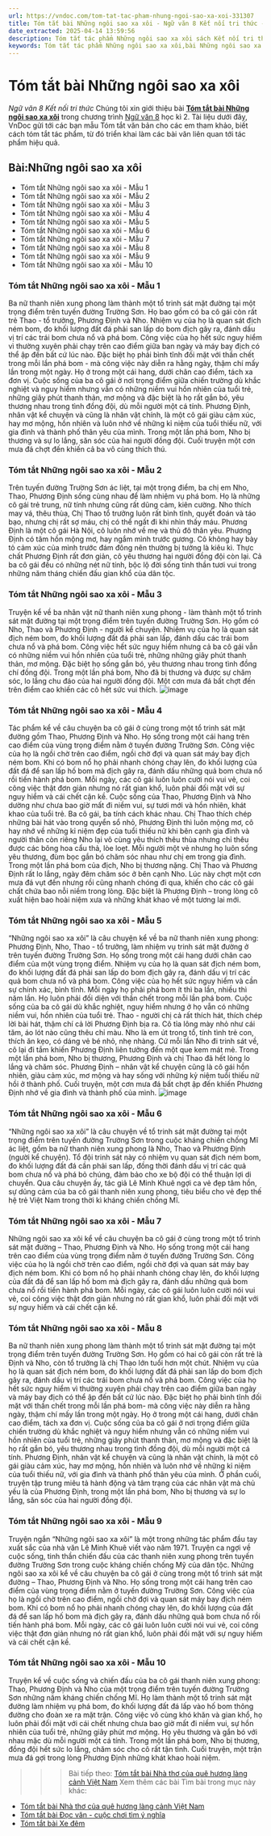 ```yaml
---
url: https://vndoc.com/tom-tat-tac-pham-nhung-ngoi-sao-xa-xoi-331307
title: Tóm tắt bài Những ngôi sao xa xôi - Ngữ văn 8 Kết nối tri thức - VnDoc.com
date_extracted: 2025-04-14 13:59:56
description: Tóm tắt tác phẩm Những ngôi sao xa xôi sách Kết nối tri thức giúp quý thầy cô giáo và các bạn học sinh có thêm tài liệu tham khảo.
keywords: Tóm tắt tác phẩm Những ngôi sao xa xôi,bài Những ngôi sao xa xôi,tóm tắt Những ngôi sao xa xôi,Tóm tắt văn bản Những ngôi sao xa xôi,tóm tắt bài Những ngôi sao xa xôi,học tốt ngữ văn lớp 8,ngữ văn 8,ngữ văn 8 kết nối tri thức,ngữ văn 8 tập 2
---
```


# Tóm tắt bài Những ngôi sao xa xôi
 _Ngữ văn 8 Kết nối tri thức_
Chúng tôi xin giới thiệu bài [**Tóm tắt bài Những ngôi sao xa xôi**](<https://vndoc.com/tom-tat-tac-pham-nhung-ngoi-sao-xa-xoi-331307>) trong chương trình [Ngữ văn 8](<https://vndoc.com/ngu-van-lop8>) học kì 2. Tài liệu dưới đây, VnDoc gửi tới các bạn mẫu Tóm tắt văn bản cho các em tham khảo, biết cách tóm tắt tác phẩm, từ đó triển khai làm các bài văn liên quan tới tác phẩm hiệu quả.
## Bài:**Những ngôi sao xa xôi**
  * Tóm tắt Những ngôi sao xa xôi - Mẫu 1
  * Tóm tắt Những ngôi sao xa xôi - Mẫu 2
  * Tóm tắt Những ngôi sao xa xôi - Mẫu 3
  * Tóm tắt Những ngôi sao xa xôi - Mẫu 4
  * Tóm tắt Những ngôi sao xa xôi - Mẫu 5
  * Tóm tắt Những ngôi sao xa xôi - Mẫu 6
  * Tóm tắt Những ngôi sao xa xôi - Mẫu 7
  * Tóm tắt Những ngôi sao xa xôi - Mẫu 8
  * Tóm tắt Những ngôi sao xa xôi - Mẫu 9
  * Tóm tắt Những ngôi sao xa xôi - Mẫu 10

### **Tóm tắt Những ngôi sao xa xôi - Mẫu 1**
Ba nữ thanh niên xung phong làm thành một tổ trinh sát mặt đường tại một trọng điểm trên tuyến đường Trường Sơn. Họ bao gồm có ba cô gái còn rất trẻ Thao - tổ trưởng, Phương Định và Nho. Nhiệm vụ của họ là quan sát địch ném bom, đo khối lượng đất đá phải san lấp do bom địch gây ra, đánh dấu vị trí các trái bom chưa nổ và phá bom. Công việc của họ hết sức nguy hiểm vì thường xuyên phải chạy trên cao điểm giữa ban ngày và máy bay địch có thể ập đến bất cứ lúc nào. Đặc biệt họ phải bình tĩnh đối mặt với thần chết trong mỗi lần phá bom - mà công việc này diễn ra hằng ngày, thậm chí mấy lần trong một ngày. Họ ở trong một cái hang, dưới chân cao điểm, tách xa đơn vị. Cuộc sống của ba cô gái ở nơi trọng điểm giữa chiến trường dù khắc nghiệt và nguy hiểm nhưng vẫn có những niềm vui hồn nhiên của tuổi trẻ, những giây phút thanh thản, mơ mộng và đặc biệt là họ rất gắn bó, yêu thương nhau trong tình đồng đội, dù mỗi người một cá tính. Phương Định, nhân vật kể chuyện và cũng là nhân vật chính, là một cô gái giàu cảm xúc, hay mơ mộng, hồn nhiên và luôn nhớ về những kỉ niệm của tuổi thiếu nữ, với gia đình và thành phố thân yêu của mình. Trong một lần phá bom, Nho bị thương và sự lo lắng, săn sóc của hai người đồng đội. Cuối truyện một cơn mưa đá chợt đến khiến cả ba vô cùng thích thú.
### **Tóm tắt Những ngôi sao xa xôi - Mẫu 2**
Trên tuyến đường Trường Sơn ác liệt, tại một trọng điểm, ba chị em Nho, Thao, Phương Định sống cùng nhau để làm nhiệm vụ phá bom. Họ là những cô gái trẻ trung, nữ tính nhưng cũng rất dũng cảm, kiên cường. Nho thích may vá, thêu thùa, Chị Thao tổ trưởng luôn rất bình tĩnh, quyết đoán và táo bạo, nhưng chị rất sợ máu, chị có thể ngất đi khi nhìn thấy máu. Phương Định là một cô gái Hà Nội, cô luôn nhớ về mẹ và thủ đô thân yêu. Phương Định có tâm hồn mộng mơ, hay ngắm mình trước gương. Cô không hay bày tỏ cảm xúc của mình trước đám đông nên thường bị tưởng là kiêu kì. Thực chất Phương Định rất đơn giản, cô yêu thương hai người đồng đội còn lại. Cả ba cô gái đều có những nét nữ tính, bộc lộ đời sống tinh thần tươi vui trong những năm tháng chiến đấu gian khổ của dân tộc.
### **Tóm tắt Những ngôi sao xa xôi - Mẫu 3**
Truyện kể về ba nhân vật nữ thanh niên xung phong - làm thành một tổ trinh sát mặt đường tại một trọng điểm trên tuyến đường Trường Sơn. Họ gồm có Nho, Thao và Phương Định - người kể chuyện. Nhiệm vụ của họ là quan sát địch ném bom, đo khối lượng đất đá phải san lấp, đánh dấu các trái bom chưa nổ và phá bom. Công việc hết sức nguy hiểm nhưng cả ba cô gái vẫn có những niềm vui hồn nhiên của tuổi trẻ, những những giây phút thanh thản, mơ mộng. Đặc biệt họ sống gắn bó, yêu thương nhau trong tình đồng chí đồng đội. Trong một lần phá bom, Nho đã bị thương và được sự chăm sóc, lo lắng chu đáo của hai người đồng đội. Một cơn mưa đá bất chợt đến trên điểm cao khiến các cô hết sức vui thích.
![image](https://i.vdoc.vn/data/image/2024/11/11/1-1698812535.jpg)
### **Tóm tắt Những ngôi sao xa xôi - Mẫu 4**
Tác phẩm kể về câu chuyện ba cô gái ở cùng trong một tổ trinh sát mặt đường gồm Thao, Phương Định và Nho. Họ sống trong một cái hang trên cao điểm của vùng trọng điểm nằm ở tuyến đường Trường Sơn. Công việc của họ là ngồi chờ trên cao điểm, ngồi chờ đợi và quan sát máy bay địch ném bom. Khi có bom nổ họ phải nhanh chóng chay lên, đo khối lượng của đất đá để san lấp hố bom mà địch gây ra, đánh dấu những quả bom chưa nổ rồi tiến hành phá bom. Mỗi ngày, các cô gái luôn luôn cười nói vui vẻ, coi công việc thật đơn giản nhưng nó rất gian khổ, luôn phải đối mặt với sự nguy hiểm và cái chết cận kề.
Cuộc sống của Thao, Phương Định và Nho dường như chưa bao giờ mất đi niềm vui, sự tươi mới và hồn nhiên, khát khao của tuổi trẻ. Ba cô gái, ba tính cách khác nhau. Chị Thao thích chép những bài hát vào trong quyển sổ nhỏ, Phương Định thì luôn mộng mơ, cô hay nhớ về những kỉ niệm đẹp của tuổi thiếu nữ khi bên cạnh gia đình và người thân còn riêng Nho lại vô cùng yêu thích thêu thùa nhưng chỉ thêu được các bông hoa cẩu thả, lòe loẹt. Mỗi người một vẻ nhưng họ luôn sống yêu thương, đùm bọc gắn bó chăm sóc nhau như chị em trong gia đình.
Trong một lần phá bom của địch, Nho bị thương nặng. Chị Thao và Phương Định rất lo lắng, ngày đêm chăm sóc ở bên cạnh Nho. Lúc này chợt một cơn mưa đá vụt đến nhưng rồi cũng nhanh chóng đi qua, khiến cho các cô gái chất chứa bao nỗi niềm trong lòng. Đặc biệt là Phương Định – trong lòng cô xuất hiện bao hoài niệm xưa và những khát khao về một tương lai mới.
### **Tóm tắt Những ngôi sao xa xôi - Mẫu 5**
“Những ngôi sao xa xôi” là câu chuyện kể về ba nữ thanh niên xung phong: Phương Định, Nho, Thao - tổ trưởng, làm nhiệm vụ trinh sát mặt đường ở trên tuyến đường Trường Sơn. Họ sống trong một cái hang dưới chân cao điểm của một vùng trọng điểm. Nhiệm vụ của họ là quan sát địch ném bom, đo khối lượng đất đá phải san lấp do bom địch gây ra, đánh dấu vị trí các quả bom chưa nổ và phá bom. Công việc của họ hết sức nguy hiểm và cần sự chính xác, bình tĩnh. Mỗi ngày họ phải phá bom ít thì ba lần, nhiều thì năm lần. Họ luôn phải đối diện với thần chết trong mỗi lần phá bom.
Cuộc sống của ba cô gái dù khắc nghiệt, nguy hiểm nhưng ở họ vẫn có những niềm vui, hồn nhiên của tuổi trẻ. Thao - người chị cả rất thích hát, thích chép lời bài hát, thậm chí cả lời Phương Định bịa ra. Cô tỉa lông mày nhỏ như cái tăm, áo lót nào cũng thêu chỉ màu. Nho là em út trong tổ, tính tình trẻ con, thích ăn kẹo, có dáng vẻ bé nhỏ, nhẹ nhàng. Cứ mỗi lần Nho đi trinh sát về, cô lại đi tắm khiến Phương Định liên tưởng đến một que kem mát mẻ. Trong một lần phá bom, Nho bị thương, Phương Định và chị Thao đã hết lòng lo lắng và chăm sóc. Phương Định – nhân vật kể chuyện cũng là cô gái hồn nhiên, giàu cảm xúc, mơ mộng và hay sống với những kỷ niệm tuổi thiếu nữ hồi ở thành phố. Cuối truyện, một cơn mưa đá bất chợt ập đến khiến Phương Định nhớ về gia đình và thành phố của mình.
![image](https://i.vdoc.vn/data/image/2024/11/11/1-1698812620.png)
### **Tóm tắt Những ngôi sao xa xôi - Mẫu 6**
“Những ngôi sao xa xôi” là câu chuyện về tổ trinh sát mặt đường tại một trọng điểm trên tuyến đường Trường Sơn trong cuộc kháng chiến chống Mĩ ác liệt, gồm ba nữ thanh niên xung phong là Nho, Thao và Phương Định \(người kể chuyện\). Tổ đội trinh sát này có nhiệm vụ quan sát địch ném bom, đo khối lượng đất đá cần phải san lấp, đồng thời đánh dấu vị trí các quả bom chưa nổ và phá bỏ chúng, đảm bảo cho xe bộ đội có thể thuận lợi di chuyển. Qua câu chuyện ấy, tác giả Lê Minh Khuê ngợi ca vẻ đẹp tâm hồn, sự dũng cảm của ba cô gái thanh niên xung phong, tiêu biểu cho vẻ đẹp thế hệ trẻ Việt Nam trong thời kì kháng chiến chống Mĩ.
### **Tóm tắt Những ngôi sao xa xôi - Mẫu 7**
Những ngôi sao xa xôi kể về câu chuyện ba cô gái ở cùng trong một tổ trinh sát mặt đường – Thao, Phương Định và Nho. Họ sống trong một cái hang trên cao điểm của vùng trọng điểm nằm ở tuyến đường Trường Sơn. Công việc của họ là ngồi chờ trên cao điểm, ngồi chờ đợi và quan sát máy bay địch ném bom. Khi có bom nổ họ phải nhanh chóng chay lên, đo khối lượng của đất đá để san lấp hố bom mà địch gây ra, đánh dấu những quả bom chưa nổ rồi tiến hành phá bom. Mỗi ngày, các cô gái luôn luôn cười nói vui vẻ, coi công việc thật đơn giản nhưng nó rất gian khổ, luôn phải đối mặt với sự nguy hiểm và cái chết cận kề.
### **Tóm tắt Những ngôi sao xa xôi - Mẫu 8**
Ba nữ thanh niên xung phong làm thành một tổ trinh sát mặt đường tại một trọng điểm trên tuyến đường Trường Sơn. Họ gồm có hai cô gái còn rất trẻ là Định và Nho, còn tổ trưởng là chị Thao lớn tuổi hơn một chút. Nhiệm vụ của họ là quan sát địch ném bom, đo khối lượng đất đá phải san lấp do bom địch gây ra, đánh dấu vị trí các trái bom chưa nổ và phá bom. Công việc của họ hết sức nguy hiểm vì thường xuyên phải chạy trên cao điểm giữa ban ngày và máy bay địch có thể ập đến bất cứ lúc nào. Đặc biệt họ phải bình tĩnh đối mặt với thần chết trong mỗi lần phá bom- mà công việc này diễn ra hằng ngày, thậm chí mấy lần trong một ngày. Họ ở trong một cái hang, dưới chân cao điểm, tách xa đơn vị. Cuộc sống của ba cô gái ở nơi trọng điểm giữa chiến trường dù khắc nghiệt và nguy hiểm nhưng vẫn có những niềm vui hồn nhiên của tuổi trẻ, những giây phút thanh thản, mơ mộng và đặc biệt là họ rất gắn bó, yêu thương nhau trong tình đồng đội, dù mỗi người một cá tính. Phương Định, nhân vật kể chuyện và cũng là nhân vật chính, là một cô gái giàu cảm xúc, hay mơ mộng, hồn nhiên và luôn nhớ về những kỉ niệm của tuổi thiếu nữ, với gia đình và thành phố thân yêu của mình. Ở phần cuối, truyện tập trung miêu tả hành động và tâm trạng của các nhân vật mà chủ yếu là của Phương Định, trong một lần phá bom, Nho bị thương và sự lo lắng, săn sóc của hai người đồng đội.
### **Tóm tắt Những ngôi sao xa xôi - Mẫu 9**
Truyện ngắn “Những ngôi sao xa xôi” là một trong những tác phẩm đầu tay xuất sắc của nhà văn Lê Minh Khuê viết vào năm 1971. Truyện ca ngợi về cuộc sống, tinh thần chiến đấu của các thanh niên xung phong trên tuyến đường Trường Sơn trong cuộc kháng chiến chống Mỹ của dân tộc. Những ngôi sao xa xôi kể về câu chuyện ba cô gái ở cùng trong một tổ trinh sát mặt đường – Thao, Phương Định và Nho. Họ sống trong một cái hang trên cao điểm của vùng trọng điểm nằm ở tuyến đường Trường Sơn. Công việc của họ là ngồi chờ trên cao điểm, ngồi chờ đợi và quan sát máy bay địch ném bom. Khi có bom nổ họ phải nhanh chóng chay lên, đo khối lượng của đất đá để san lấp hố bom mà địch gây ra, đánh dấu những quả bom chưa nổ rồi tiến hành phá bom. Mỗi ngày, các cô gái luôn luôn cười nói vui vẻ, coi công việc thật đơn giản nhưng nó rất gian khổ, luôn phải đối mặt với sự nguy hiểm và cái chết cận kề.
### **Tóm tắt Những ngôi sao xa xôi - Mẫu 10**
Truyện kể về cuộc sống và chiến đấu của ba cô gái thanh niên xung phong: Thao, Phương Định và Nho của một trọng điểm trên tuyến đường Trường Sơn những năm kháng chiến chống Mĩ. Họ làm thành một tổ trinh sát mặt đường làm nhiệm vụ phá bom, đo khối lượng đất đá lấp vào hố bom thông đường cho đoàn xe ra mặt trận. Công việc vô cùng khó khăn và gian khổ, họ luôn phải đối mặt với cái chết nhưng chưa bao giờ mất đi niềm vui, sự hồn nhiên của tuổi trẻ, những giây phút mơ mộng. Họ yêu thương và gắn bó với nhau mặc dù mỗi người một cá tính. Trong một lần phá bom, Nho bị thương, đồng đội hết sức lo lắng, chăm sóc cho cô rất tận tình. Cuối truyện, một trận mưa đá gợi trong lòng Phương Định những khát khao hoài niệm.
>>> Bài tiếp theo: [Tóm tắt bài Nhà thơ của quê hương làng cảnh Việt Nam](<https://vndoc.com/tom-tat-bai-nha-tho-cua-que-huong-lang-canh-viet-nam-331308>)
Xem thêm các bài Tìm bài trong mục này khác:
  * [Tóm tắt bài Nhà thơ của quê hương làng cảnh Việt Nam](</tom-tat-bai-nha-tho-cua-que-huong-lang-canh-viet-nam-331308>)
  * [Tóm tắt bài Đọc văn - cuộc chơi tìm ý nghĩa](</tom-tat-bai-doc-van-cuoc-choi-tim-y-nghia-331310>)
  * [Tóm tắt bài Xe đêm](</tom-tat-bai-xe-dem-331329>)

